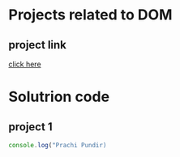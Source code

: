 # Projects related to DOM

## project link

[click here](
    https://stackblitz.com/edit/dom-project-chaiaurcode?file=index.html
)

# Solutrion code

## project 1

```javaScript
console.log("Prachi Pundir)

```